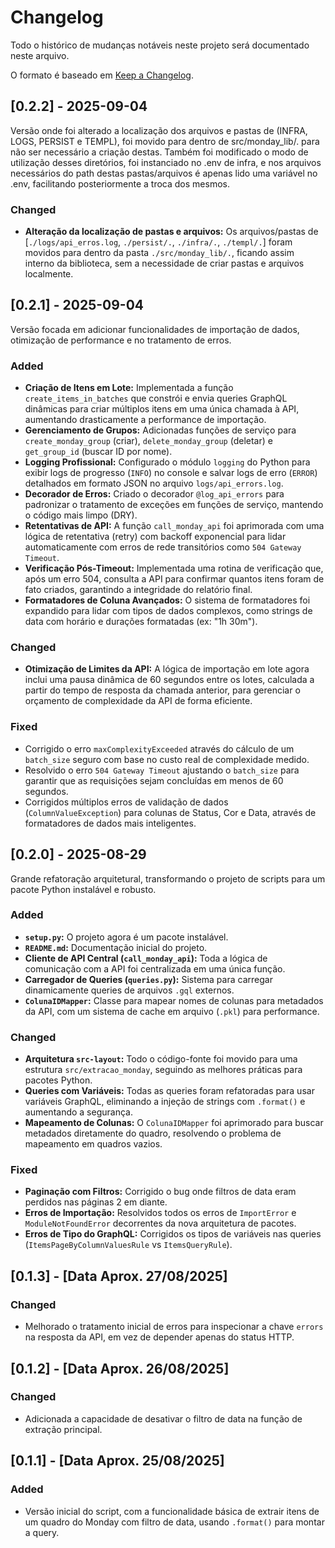 # Changelog

Todo o histórico de mudanças notáveis neste projeto será documentado neste arquivo.

O formato é baseado em [Keep a Changelog](https://keepachangelog.com/en/1.0.0/).

## [0.2.2] - 2025-09-04

Versão onde foi alterado a localização dos arquivos e pastas de (INFRA, LOGS, PERSIST e TEMPL), foi movido para dentro de src/monday_lib/. para não ser necessário a criação destas.
Também foi modificado o modo de utilização desses diretórios, foi instanciado no .env de infra, e nos arquivos necessários do path destas pastas/arquivos é apenas lido uma variável no .env, facilitando posteriormente a troca dos mesmos.

### Changed
- **Alteração da localização de pastas e arquivos:** Os arquivos/pastas de [`./logs/api_erros.log`, `./persist/.`, `./infra/.`, `./templ/.`] foram movidos para dentro da pasta `./src/monday_lib/.`, ficando assim interno da biblioteca, sem a necessidade de criar pastas e arquivos localmente.

## [0.2.1] - 2025-09-04

Versão focada em adicionar funcionalidades de importação de dados, otimização de performance e no tratamento de erros.

### Added
- **Criação de Itens em Lote:** Implementada a função `create_items_in_batches` que constrói e envia queries GraphQL dinâmicas para criar múltiplos itens em uma única chamada à API, aumentando drasticamente a performance de importação.
- **Gerenciamento de Grupos:** Adicionadas funções de serviço para `create_monday_group` (criar), `delete_monday_group` (deletar) e `get_group_id` (buscar ID por nome).
- **Logging Profissional:** Configurado o módulo `logging` do Python para exibir logs de progresso (`INFO`) no console e salvar logs de erro (`ERROR`) detalhados em formato JSON no arquivo `logs/api_errors.log`.
- **Decorador de Erros:** Criado o decorador `@log_api_errors` para padronizar o tratamento de exceções em funções de serviço, mantendo o código mais limpo (DRY).
- **Retentativas de API:** A função `call_monday_api` foi aprimorada com uma lógica de retentativa (retry) com backoff exponencial para lidar automaticamente com erros de rede transitórios como `504 Gateway Timeout`.
- **Verificação Pós-Timeout:** Implementada uma rotina de verificação que, após um erro 504, consulta a API para confirmar quantos itens foram de fato criados, garantindo a integridade do relatório final.
- **Formatadores de Coluna Avançados:** O sistema de formatadores foi expandido para lidar com tipos de dados complexos, como strings de data com horário e durações formatadas (ex: "1h 30m").

### Changed
- **Otimização de Limites da API:** A lógica de importação em lote agora inclui uma pausa dinâmica de 60 segundos entre os lotes, calculada a partir do tempo de resposta da chamada anterior, para gerenciar o orçamento de complexidade da API de forma eficiente.

### Fixed
- Corrigido o erro `maxComplexityExceeded` através do cálculo de um `batch_size` seguro com base no custo real de complexidade medido.
- Resolvido o erro `504 Gateway Timeout` ajustando o `batch_size` para garantir que as requisições sejam concluídas em menos de 60 segundos.
- Corrigidos múltiplos erros de validação de dados (`ColumnValueException`) para colunas de Status, Cor e Data, através de formatadores de dados mais inteligentes.

## [0.2.0] - 2025-08-29

Grande refatoração arquitetural, transformando o projeto de scripts para um pacote Python instalável e robusto.

### Added
- **`setup.py`:** O projeto agora é um pacote instalável.
- **`README.md`:** Documentação inicial do projeto.
- **Cliente de API Central (`call_monday_api`):** Toda a lógica de comunicação com a API foi centralizada em uma única função.
- **Carregador de Queries (`queries.py`):** Sistema para carregar dinamicamente queries de arquivos `.gql` externos.
- **`ColunaIDMapper`:** Classe para mapear nomes de colunas para metadados da API, com um sistema de cache em arquivo (`.pkl`) para performance.

### Changed
- **Arquitetura `src-layout`:** Todo o código-fonte foi movido para uma estrutura `src/extracao_monday`, seguindo as melhores práticas para pacotes Python.
- **Queries com Variáveis:** Todas as queries foram refatoradas para usar variáveis GraphQL, eliminando a injeção de strings com `.format()` e aumentando a segurança.
- **Mapeamento de Colunas:** O `ColunaIDMapper` foi aprimorado para buscar metadados diretamente do quadro, resolvendo o problema de mapeamento em quadros vazios.

### Fixed
- **Paginação com Filtros:** Corrigido o bug onde filtros de data eram perdidos nas páginas 2 em diante.
- **Erros de Importação:** Resolvidos todos os erros de `ImportError` e `ModuleNotFoundError` decorrentes da nova arquitetura de pacotes.
- **Erros de Tipo do GraphQL:** Corrigidos os tipos de variáveis nas queries (`ItemsPageByColumnValuesRule` vs `ItemsQueryRule`).

## [0.1.3] - [Data Aprox. 27/08/2025]
### Changed
- Melhorado o tratamento inicial de erros para inspecionar a chave `errors` na resposta da API, em vez de depender apenas do status HTTP.

## [0.1.2] - [Data Aprox. 26/08/2025]
### Changed
- Adicionada a capacidade de desativar o filtro de data na função de extração principal.

## [0.1.1] - [Data Aprox. 25/08/2025]
### Added
- Versão inicial do script, com a funcionalidade básica de extrair itens de um quadro do Monday com filtro de data, usando `.format()` para montar a query.
